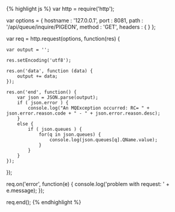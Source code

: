 {% highlight js %}
var http = require('http');

var options = {
	hostname : '127.0.0.1',
	port : 8081,
	path : '/api/queue/inquire/PIGEON',
	method : 'GET',
	headers : { 
	}
};

var req = http.request(options, function(res) {

	var output = '';

	res.setEncoding('utf8');

	res.on('data', function (data) {
		output += data;
	});

	res.on('end', function() {
		var json = JSON.parse(output);
		if ( json.error ) {
			console.log("An MQException occurred: RC= " + json.error.reason.code + " - " + json.error.reason.desc);
		}
		else {
			if ( json.queues ) {
				for(q in json.queues) {
					console.log(json.queues[q].QName.value);
				}
			}
		}
	});
});

req.on('error', function(e) {
	console.log('problem with request: ' + e.message);
});

req.end();
{% endhighlight %}
